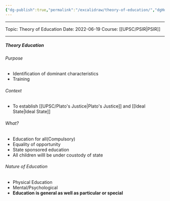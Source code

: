 ```yaml
---
{"dg-publish":true,"permalink":"/excalidraw/theory-of-education/","dgHomeLink":true,"dgPassFrontmatter":false}
---
```


----
Topic: Theory of Education
Date: 2022-06-19
Course: [[UPSC/PSIR|PSIR]] 

----


##### Theory Education 
###### Purpose 
- Identification of dominant characteristics 
- Training

###### Context
- To establish [[UPSC/Plato's Justice|Plato's Justice]] and [[Ideal State|Ideal State]]

###### What?
- Education for all(Compulsory)
- Equality of opportunity 
- State sponsored education 
- All children willl be under coustody of state

###### Nature of Education
- Physical Education 
- Mental/Psychological 
- **Education is general as well as particular or special**
